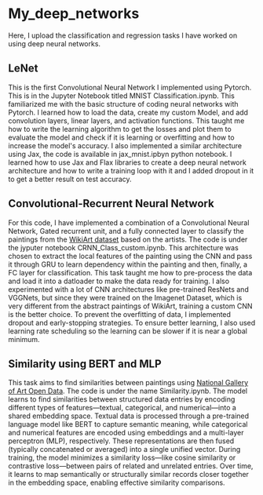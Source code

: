 # My_deep_networks
Here, I upload the classification and regression tasks I have worked on using deep neural networks.

## LeNet

This is the first Convolutional Neural Network I implemented using Pytorch. This is in the Jupyter Notebook titled MNIST Classification.ipynb. This familiarized me with the basic structure of coding neural networks with Pytorch. I learned how to load the data, create my custom Model, and add convolution layers, linear layers, and activation functions. This taught me how to write the learning algorithm to get the losses and plot them to evaluate the model and check if it is learning or overfitting and how to increase the model's accuracy. I also implemented a similar architecture using Jax, the code is available in jax_mnist.ipbyn python notebook. I learned how to use Jax and Flax libraries to create a deep neural network architecture and how to write a training loop with it and I added dropout in it to get a better result on test accuracy.

## Convolutional-Recurrent Neural Network

For this code, I have implemented a combination of a Convolutional Neural Network, Gated recurrent unit, and a fully connected layer to classify the paintings from the [WikiArt dataset](https://github.com/cs-chan/ArtGAN/blob/master/WikiArt%20Dataset/README.md) based on the artists. The code is under the jyputer notebook CRNN_Class_custom.ipynb. This architecture was chosen to extract the local features of the painting using the CNN and pass it through GRU to learn dependency within the painting and then, finally, a FC layer for classification. This task taught me how to pre-process the data and load it into a datloader to make the data ready for training. I also experimented with a lot of CNN architectures like pre-trained ResNets and VGGNets, but since they were trained on the Imagenet Dataset, which is very different from the abstract paintings of WikiArt, training a custom CNN is the better choice. To prevent the overfitting of data, I implemented dropout and early-stopping strategies. To ensure better learning, I also used learning rate scheduling so the learning can be slower if it is near a global minimum.  

## Similarity using BERT and MLP

This task aims to find similarities between paintings using [National Gallery of Art Open Data](https://github.com/NationalGalleryOfArt/opendata). The code is under the name Similarity.ipynb. The model learns to find similarities between structured data entries by encoding different types of features—textual, categorical, and numerical—into a shared embedding space. Textual data is processed through a pre-trained language model like BERT to capture semantic meaning, while categorical and numerical features are encoded using embeddings and a multi-layer perceptron (MLP), respectively. These representations are then fused (typically concatenated or averaged) into a single unified vector. During training, the model minimizes a similarity loss—like cosine similarity or contrastive loss—between pairs of related and unrelated entries. Over time, it learns to map semantically or structurally similar records closer together in the embedding space, enabling effective similarity comparisons.

